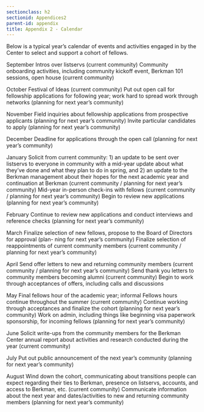 ```yaml
---
sectionclass: h2
sectionid: Appendices2
parent-id: appendix
title: Appendix 2 - Calendar
---
```


Below is a typical year’s calendar of events and activities engaged in by the Center to select and support a cohort of fellows.

September
Intros over listservs (current community) Community onboarding activities, including community kickoff event, Berkman 101 sessions, open house (current community)

October
Festival of Ideas (current community) Put out open call for fellowship applications for following year; work hard to spread work through networks (planning for next year’s community)

November
Field inquiries about fellowship applications from prospective applicants (planning for next year’s community) Invite particular candidates to apply (planning for next year’s community)

December
Deadline for applications through the open call (planning for next year’s community)

January
Solicit from current community: 1) an update to be sent over listservs to everyone in community with a mid-year update about what they’ve done and what they plan to do in spring, and 2) an update to the Berkman management about their hopes for the next academic year and continuation at Berkman (current community / planning for next year’s community) Mid-year in-person check-ins with fellows (current community / planning for next year’s community) Begin to review new applications (planning for next year’s community)

February
Continue to review new applications and conduct interviews and reference checks (planning for next year’s community)

March
Finalize selection of new fellows, propose to the Board of Directors for approval (plan- ning for next year’s community) Finalize selection of reappointments of current community members (current community / planning for next year’s community)

April
Send offer letters to new and returning community members (current community / planning for next year’s community) Send thank you letters to community members becoming alumni (current community) Begin to work through acceptances of offers, including calls and discussions

May
Final fellows hour of the academic year; informal Fellows hours continue throughout the summer (current community) Continue working through acceptances and finalize the cohort (planning for next year’s community)
Work on admin, including things like beginning visa paperwork sponsorship, for incoming fellows (planning for next year’s community)

June
Solicit write-ups from the community members for the Berkman Center annual report about activities and research conducted during the year (current community)

July
Put out public announcement of the next year’s community (planning for next year’s community)

August
Wind down the cohort, communicating about transitions people can expect regarding their ties to Berkman, presence on listservs, accounts, and access to Berkman, etc. (current community) Communicate information about the next year and dates/activities to new and returning community members (planning for next year’s community)
